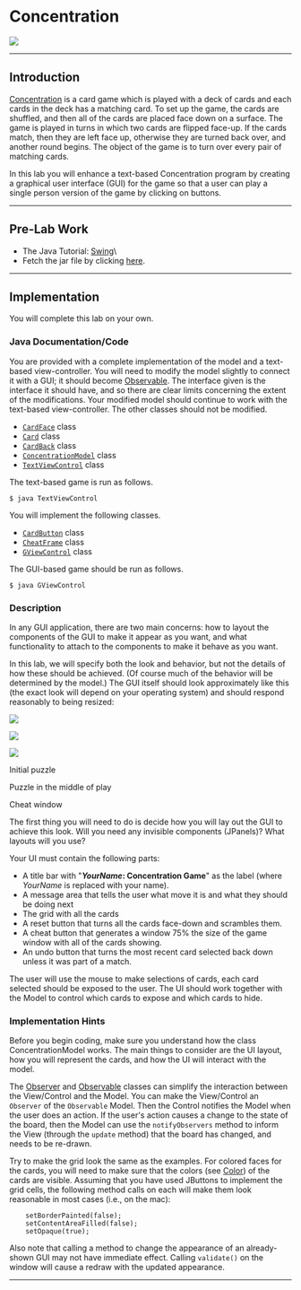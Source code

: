 Concentration
=============

![](Media/Concentration.jpg)

* * * * *

Introduction
------------

[Concentration](http://en.wikipedia.org/wiki/Concentration_%28game%29)
is a card game which is played with a deck of cards and each cards in
the deck has a matching card. To set up the game, the cards are
shuffled, and then all of the cards are placed face down on a surface.
The game is played in turns in which two cards are flipped face-up. If
the cards match, then they are left face up, otherwise they are turned
back over, and another round begins. The object of the game is to turn
over every pair of matching cards.

In this lab you will enhance a text-based Concentration program by
creating a graphical user interface (GUI) for the game so that a user
can play a single person version of the game by clicking on buttons.

* * * * *

Pre-Lab Work
------------

-   The Java Tutorial:
    [Swing](http://docs.oracle.com/javase/tutorial/uiswing/)\
-   Fetch the jar file by clicking
    [here](http://www.cs.rit.edu/~csci242/pub/Binaries/labConcentration.jar).

* * * * *

Implementation
--------------

You will complete this lab on your own.

### Java Documentation/Code

You are provided with a complete implementation of the model and a
text-based view-controller. You will need to modify the model slightly
to connect it with a GUI; it should become
[Observable](http://www.cs.rit.edu/usr/local/jdk/docs/api/java/util/Observable.html).
The interface given is the interface it should have, and so there are
clear limits concerning the extent of the modifications. Your modified
model should continue to work with the text-based view-controller. The
other classes should not be modified.

-   [`CardFace`](Doc/CardFace.html) class
-   [`Card`](Doc/Card.html) class
-   [`CardBack`](Doc/CardBack.html) class
-   [`ConcentrationModel`](Doc/ConcentrationModel.html) class
-   [`TextViewControl`](Doc/TextViewControl.html) class

The text-based game is run as follows.

    $ java TextViewControl

You will implement the following classes.

-   [`CardButton`](Doc/CardButton.html) class
-   [`CheatFrame`](Doc/CheatFrame.html) class
-   [`GViewControl`](Doc/GViewControl.html) class

The GUI-based game should be run as follows.

    $ java GViewControl

### Description

In any GUI application, there are two main concerns: how to layout the
components of the GUI to make it appear as you want, and what
functionality to attach to the components to make it behave as you want.

In this lab, we will specify both the look and behavior, but not the
details of how these should be achieved. (Of course much of the behavior
will be determined by the model.) The GUI itself should look
approximately like this (the exact look will depend on your operating
system) and should respond reasonably to being resized:

![](Media/con_init.png)

![](Media/con_mid.png)

![](Media/con_mid_cheat.png)

Initial puzzle

Puzzle in the middle of play

Cheat window

The first thing you will need to do is decide how you will lay out the
GUI to achieve this look. Will you need any invisible components
(JPanels)? What layouts will you use?

Your UI must contain the following parts:

-   A title bar with "***YourName*: Concentration Game**" as the label
    (where *YourName* is replaced with your name).
-   A message area that tells the user what move it is and what they
    should be doing next
-   The grid with all the cards
-   A reset button that turns all the cards face-down and scrambles
    them.
-   A cheat button that generates a window 75% the size of the game
    window with all of the cards showing.
-   An undo button that turns the most recent card selected back down
    unless it was part of a match.

The user will use the mouse to make selections of cards, each card
selected should be exposed to the user. The UI should work together with
the Model to control which cards to expose and which cards to hide.

### Implementation Hints

Before you begin coding, make sure you understand how the class
ConcentrationModel works. The main things to consider are the UI layout,
how you will represent the cards, and how the UI will interact with the
model.

The
[Observer](http://www.cs.rit.edu/usr/local/jdk/docs/api/java/util/Observer.html)
and
[Observable](http://www.cs.rit.edu/usr/local/jdk/docs/api/java/util/Observable.html)
classes can simplify the interaction between the View/Control and the
Model. You can make the View/Control an `Observer` of the `Observable`
Model. Then the Control notifies the Model when the user does an action.
If the user's action causes a change to the state of the board, then the
Model can use the `notifyObservers` method to inform the View (through
the `update` method) that the board has changed, and needs to be
re-drawn.

Try to make the grid look the same as the examples. For colored faces
for the cards, you will need to make sure that the colors (see
[Color](http://www.cs.rit.edu/usr/local/jdk/docs/api/java/awt/Color.html))
of the cards are visible. Assuming that you have used JButtons to
implement the grid cells, the following method calls on each will make
them look reasonable in most cases (i.e., on the mac):

        setBorderPainted(false);
        setContentAreaFilled(false);
        setOpaque(true);

Also note that calling a method to change the appearance of an
already-shown GUI may not have immediate effect. Calling `validate()` on
the window will cause a redraw with the updated appearance.

* * * * *

